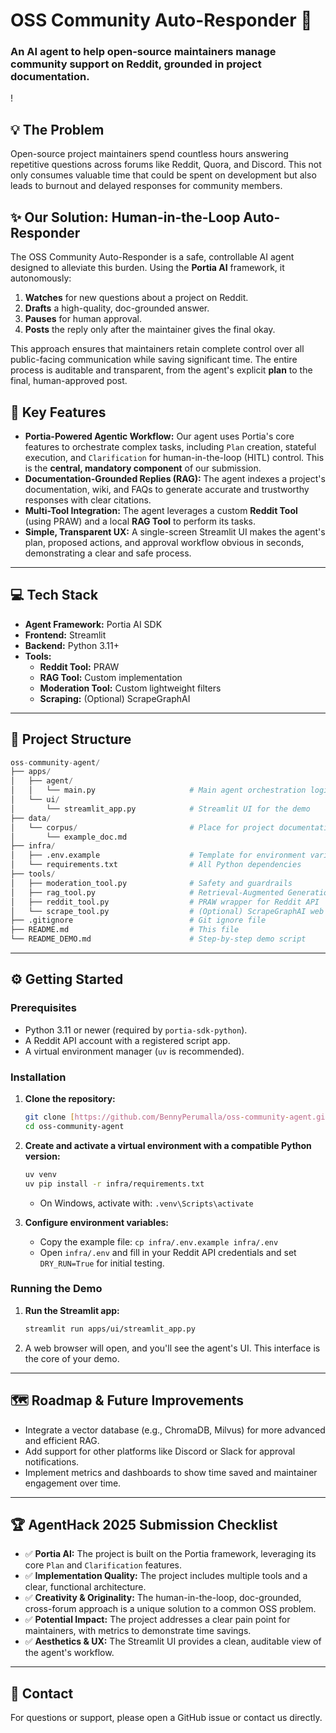 # OSS Community Auto-Responder 🤖

### An AI agent to help open-source maintainers manage community support on Reddit, grounded in project documentation.

!

## 💡 The Problem

Open-source project maintainers spend countless hours answering repetitive questions across forums like Reddit, Quora, and Discord. This not only consumes valuable time that could be spent on development but also leads to burnout and delayed responses for community members.

## ✨ Our Solution: Human-in-the-Loop Auto-Responder

The OSS Community Auto-Responder is a safe, controllable AI agent designed to alleviate this burden. Using the **Portia AI** framework, it autonomously:
1.  **Watches** for new questions about a project on Reddit.
2.  **Drafts** a high-quality, doc-grounded answer.
3.  **Pauses** for human approval.
4.  **Posts** the reply only after the maintainer gives the final okay.

This approach ensures that maintainers retain complete control over all public-facing communication while saving significant time. The entire process is auditable and transparent, from the agent's explicit **plan** to the final, human-approved post.

## 🚀 Key Features

* **Portia-Powered Agentic Workflow:** Our agent uses Portia's core features to orchestrate complex tasks, including `Plan` creation, stateful execution, and `Clarification` for human-in-the-loop (HITL) control. This is the **central, mandatory component** of our submission.
* **Documentation-Grounded Replies (RAG):** The agent indexes a project's documentation, wiki, and FAQs to generate accurate and trustworthy responses with clear citations.
* **Multi-Tool Integration:** The agent leverages a custom **Reddit Tool** (using PRAW) and a local **RAG Tool** to perform its tasks.
* **Simple, Transparent UX:** A single-screen Streamlit UI makes the agent's plan, proposed actions, and approval workflow obvious in seconds, demonstrating a clear and safe process.

***

## 💻 Tech Stack

* **Agent Framework:** Portia AI SDK
* **Frontend:** Streamlit
* **Backend:** Python 3.11+
* **Tools:**
    * **Reddit Tool:** PRAW
    * **RAG Tool:** Custom implementation
    * **Moderation Tool:** Custom lightweight filters
    * **Scraping:** (Optional) ScrapeGraphAI

***

## 📁 Project Structure
```py
oss-community-agent/
├── apps/
│   ├── agent/
│   │   └── main.py                     # Main agent orchestration logic (Portia)
│   └── ui/
│       └── streamlit_app.py            # Streamlit UI for the demo
├── data/
│   └── corpus/                         # Place for project documentation, wiki, etc.
│       └── example_doc.md
├── infra/
│   ├── .env.example                    # Template for environment variables
│   └── requirements.txt                # All Python dependencies
├── tools/
│   ├── moderation_tool.py              # Safety and guardrails
│   ├── rag_tool.py                     # Retrieval-Augmented Generation logic
│   ├── reddit_tool.py                  # PRAW wrapper for Reddit API
│   └── scrape_tool.py                  # (Optional) ScrapeGraphAI web scraper
├── .gitignore                          # Git ignore file
├── README.md                           # This file
└── README_DEMO.md                      # Step-by-step demo script
```

***

## ⚙️ Getting Started

### Prerequisites

* Python 3.11 or newer (required by `portia-sdk-python`).
* A Reddit API account with a registered script app.
* A virtual environment manager (`uv` is recommended).

### Installation

1.  **Clone the repository:**
    ```bash
    git clone [https://github.com/BennyPerumalla/oss-community-agent.git](https://github.com/BennyPerumalla/oss-community-agent.git)
    cd oss-community-agent
    ```
2.  **Create and activate a virtual environment with a compatible Python version:**
    ```bash
    uv venv
    uv pip install -r infra/requirements.txt
    ```
    * On Windows, activate with: `.venv\Scripts\activate`

3.  **Configure environment variables:**
    * Copy the example file: `cp infra/.env.example infra/.env`
    * Open `infra/.env` and fill in your Reddit API credentials and set `DRY_RUN=True` for initial testing.

### Running the Demo

1.  **Run the Streamlit app:**
    ```bash
    streamlit run apps/ui/streamlit_app.py
    ```
2.  A web browser will open, and you'll see the agent's UI. This interface is the core of your demo.

***

## 🗺️ Roadmap & Future Improvements

* Integrate a vector database (e.g., ChromaDB, Milvus) for more advanced and efficient RAG.
* Add support for other platforms like Discord or Slack for approval notifications.
* Implement metrics and dashboards to show time saved and maintainer engagement over time.

***

## 🏆 AgentHack 2025 Submission Checklist

* ✅ **Portia AI:** The project is built on the Portia framework, leveraging its core `Plan` and `Clarification` features.
* ✅ **Implementation Quality:** The project includes multiple tools and a clear, functional architecture.
* ✅ **Creativity & Originality:** The human-in-the-loop, doc-grounded, cross-forum approach is a unique solution to a common OSS problem.
* ✅ **Potential Impact:** The project addresses a clear pain point for maintainers, with metrics to demonstrate time savings.
* ✅ **Aesthetics & UX:** The Streamlit UI provides a clean, auditable view of the agent's workflow.

***

## 📧 Contact

For questions or support, please open a GitHub issue or contact us directly.